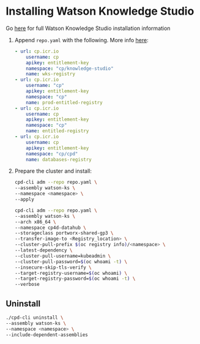 # Installing Watson Knowledge Studio

Go [here](https://www.ibm.com/support/knowledgecenter/SSQNUZ_3.5.0/svc-wks/knowledge-studio-install-overview.html) for full Watson Knowledge Studio installation information 

1. Append `repo.yaml` with the following. More info [here](https://www.ibm.com/support/knowledgecenter/SSQNUZ_3.5.0/cpd/install/installation-files.html):

    ```yaml
    - url: cp.icr.io
        username: cp
        apikey: entitlement-key
        namespace: "cp/knowledge-studio"
        name: wks-registry
    - url: cp.icr.io
        username: "cp"
        apikey: entitlement-key
        namespace: "cp"
        name: prod-entitled-registry
    - url: cp.icr.io
        username: cp
        apikey: entitlement-key
        namespace: "cp"
        name: entitled-registry
    - url: cp.icr.io
        username: cp
        apikey: entitlement-key
        namespace: "cp/cpd"
        name: databases-registry
    ```

2. Prepare the cluster and install:

    ```bash
    cpd-cli adm --repo repo.yaml \
    --assembly watson-ks \
    --namespace <namespace> \
    --apply

    cpd-cli adm --repo repo.yaml \
    --assembly watson-ks \
    --arch x86_64 \
    --namespace cp4d-datahub \
    --storageclass portworx-shared-gp3 \
    --transfer-image-to <Registry_location> \
    --cluster-pull-prefix $(oc registry info)/<namespace> \
    --latest-dependency \
    --cluster-pull-username=kubeadmin \
    --cluster-pull-password=$(oc whoami -t) \
    --insecure-skip-tls-verify \
    --target-registry-username=$(oc whoami) \
    --target-registry-password=$(oc whoami -t) \
    --verbose
    ```

## Uninstall

```bash
./cpd-cli uninstall \
--assembly watson-ks \
--namespace <namespace> \
--include-dependent-assemblies
```

